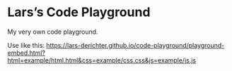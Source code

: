 # Lars’s Code Playground

My very own code playground.

Use like this: https://lars-derichter.github.io/code-playground/playground-embed.html?html=example/html.html&css=example/css.css&js=example/js.js
